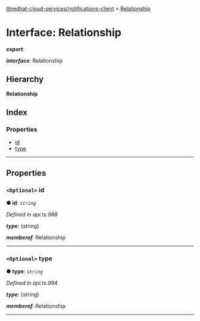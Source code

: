 [@redhat-cloud-services/notifications-client](../README.md) > [Relationship](../interfaces/relationship.md)

# Interface: Relationship

*__export__*: 

*__interface__*: Relationship

## Hierarchy

**Relationship**

## Index

### Properties

* [id](relationship.md#id)
* [type](relationship.md#type)

---

## Properties

<a id="id"></a>

### `<Optional>` id

**● id**: *`string`*

*Defined in api.ts:988*

*__type__*: {string}

*__memberof__*: Relationship

___
<a id="type"></a>

### `<Optional>` type

**● type**: *`string`*

*Defined in api.ts:994*

*__type__*: {string}

*__memberof__*: Relationship

___


